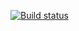 [![Build status](https://ci.appveyor.com/api/projects/status/ajfyosvllda7onkg?svg=true)](https://ci.appveyor.com/project/TanyaKomyakova/order)
